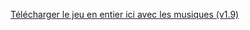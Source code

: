 [Télécharger le jeu en entier ici avec les musiques (v1.9)](https://mega.nz/file/ksU3UYqA#EPViM6-E5P84TvPkfbFO-jK5mYxzm0ZUXRbXgYxhkpg)